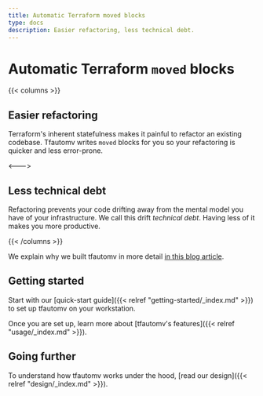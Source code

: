```yaml
---
title: Automatic Terraform moved blocks
type: docs
description: Easier refactoring, less technical debt.
---
```


# Automatic Terraform `moved` blocks

{{< columns >}}

## Easier refactoring

Terraform's inherent statefulness makes it painful to refactor an existing
codebase. Tfautomv writes `moved` blocks for you so your refactoring is quicker
and less error-prone.

<--->

## Less technical debt

Refactoring prevents your code drifting away from the mental model you have
of your infrastructure. We call this drift _technical debt_. Having less of it
makes you more productive.

{{< /columns >}}

We explain why we built tfautomv in more detail [in this blog article](https://www.padok.fr/en/blog/terraform-refactoring-tfautomv).

## Getting started

Start with our [quick-start guide]({{< relref "getting-started/_index.md" >}}) to set up tfautomv on your
workstation.

Once you are set up, learn more about [tfautomv's features]({{< relref "usage/_index.md" >}}).

## Going further

To understand how tfautomv works under the hood, [read our design]({{< relref "design/_index.md" >}}).
